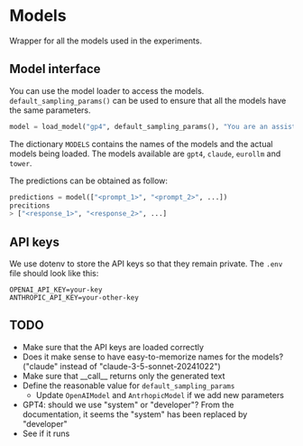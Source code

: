 # Models

Wrapper for all the models used in the experiments.

## Model interface

You can use the model loader to access the models.
`default_sampling_params()` can be used to ensure that all the models have the same parameters.


```python
model = load_model("gp4", default_sampling_params(), "You are an assistant")
```

The dictionary `MODELS` contains the names of the models and the actual models being loaded.
The models available are `gpt4`, `claude`, `eurollm` and `tower`.

The predictions can be obtained as follow:
```python
predictions = model(["<prompt_1>", "<prompt_2>", ...])
precitions
> ["<response_1>", "<response_2>", ...]
```


## API keys

We use dotenv to store the API keys so that they remain private.
The `.env` file should look like this:

```
OPENAI_API_KEY=your-key
ANTHROPIC_API_KEY=your-other-key
```
## TODO
* Make sure that the API keys are loaded correctly
* Does it make sense to have easy-to-memorize names for the models? ("claude" instead of "claude-3-5-sonnet-20241022")
* Make sure that \_\_call\_\_ returns only the generated text
* Define the reasonable value for `default_sampling_params`
    * Update `OpenAIModel` and `AntrhopicModel` if we add new parameters
* GPT4: should we use "system" or "developer"? From the documentation, it seems the "system" has been replaced by "developer"
* See if it runs
